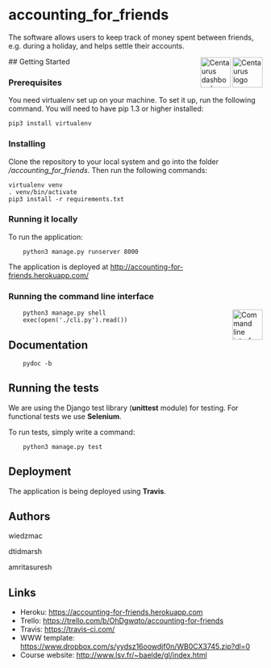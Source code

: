 # accounting_for_friends
The software allows users to keep track of money spent between friends, e.g. during a holiday, and helps settle their accounts.

<a href="https://aimeos.org/">
    <img src="https://user-images.githubusercontent.com/6525798/32540297-91a2a714-c46c-11e7-9d05-ff94ad672cf9.png" alt="Centaurus logo" title="Login to Centaurus" align="right" height="60" />
</a>
## Getting Started

<a href="https://aimeos.org/">
    <img src="https://user-images.githubusercontent.com/6525798/32540462-0fed4cf0-c46d-11e7-8a9e-d24bfbf0ad68.png" alt="Centaurus dashboard" title="Dashboard" align="right" height="60" />
</a>

### Prerequisites

You need virtualenv set up on your machine.
To set it up, run the following command. You will need to have pip 1.3 or higher installed:

    pip3 install virtualenv

### Installing

Clone the repository to your local system and go into the folder _/accounting_for_friends_.
Then run the following commands:

    virtualenv venv
    . venv/bin/activate
    pip3 install -r requirements.txt
    
### Running it locally

To run the application:

        python3 manage.py runserver 8000
        
The application is deployed at http://accounting-for-friends.herokuapp.com/

### Running the command line interface

<a href="https://aimeos.org/">
    <img src="https://user-images.githubusercontent.com/6525798/32540801-16fa8b24-c46e-11e7-98a7-e4a394b558d8.png" alt="Command line interface" title="Home screen" align="right" height="60" />
</a>

        python3 manage.py shell
        exec(open('./cli.py').read())

## Documentation

        pydoc -b

## Running the tests

We are using the Django test library (**unittest** module) for testing.
For functional tests we use **Selenium**.

To run tests, simply write a command:

        python3 manage.py test


## Deployment

The application is being deployed using **Travis**.

## Authors

wiedzmac

dtidmarsh

amritasuresh

## Links

* Heroku: https://accounting-for-friends.herokuapp.com
* Trello: https://trello.com/b/OhDgwqto/accounting-for-friends
* Travis: https://travis-ci.com/
* WWW template: https://www.dropbox.com/s/yydsz16oowdjf0n/WB0CX3745.zip?dl=0
* Course website: http://www.lsv.fr/~baelde/gl/index.html
